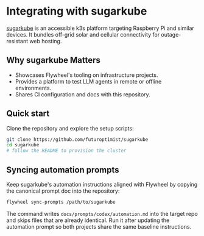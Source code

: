 # Integrating with sugarkube

[sugarkube](https://github.com/futuroptimist/sugarkube) is an accessible k3s platform targeting Raspberry Pi and similar devices. It bundles off-grid solar and cellular connectivity for outage-resistant web hosting.

## Why sugarkube Matters

- Showcases Flywheel's tooling on infrastructure projects.
- Provides a platform to test LLM agents in remote or offline environments.
- Shares CI configuration and docs with this repository.

## Quick start

Clone the repository and explore the setup scripts:

```bash
git clone https://github.com/futuroptimist/sugarkube
cd sugarkube
# follow the README to provision the cluster
```

## Syncing automation prompts

Keep sugarkube's automation instructions aligned with Flywheel by copying the
canonical prompt doc into the repository:

```bash
flywheel sync-prompts /path/to/sugarkube
```

The command writes `docs/prompts/codex/automation.md` into the target repo and
skips files that are already identical. Run it after updating the automation
prompt so both projects share the same baseline instructions.

